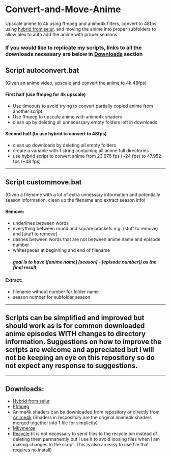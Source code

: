 # Convert-and-Move-Anime
Upscale anime to 4k using ffmpeg and anime4k filters, convert to 48fps using [hybrid from selur](https://www.selur.de/downloads), and moving the anime into proper subfolders to allow plex to auto add the anime with proper seasons

### If you would like to replicate my scripts, links to all the downloads necessary are below in [Downloads](https://github.com/ryandash/Convert-and-Move-Anime/blob/main/README.md#downloads) section

## Script autoconvert.bat
(Given an anime video, upscale and convert the anime to 4k 48fps)
#### First half (use ffmpeg for 4k upscale)
- Use timeouts to avoid trying to convert partially copied anime from another script.
- Use ffmpeg to upscale anime with anime4k shaders
- clean up by deleting all unnecessary empty folders left in downloads
#### Second half (to use hybrid to convert to 48fps)
- clean up downloads by deleting all empty folders
- create a variable with 1 string containing all anime full directories
- use hybrid script to convert anime from 23.976 fps (~24 fps) to 47.952 fps (~48 fps)
-----------------------------------------------

## Script custommove.bat
(Given a filename with a lot of extra unnessary information and potentially season information, clean up the filename and extract season info)
#### Remove:
  - underlines between words
  - everything between round and square brackets e.g. (stuff to remove) and [stuff to remove]
  - dashes between words that are not between anime name and episode number
  - whitespaces at beginning and end of filename
     ##### goal is to have ([anime name] [season] - [episode number]) as the final result
 #### Extract:
  - filename without number for folder name
  - season number for subfolder season
-----------------------------------------------
  
## Scripts can be simplified and improved but should work as is for common downloaded anime episodes **WITH** changes to directory information. Suggestions on how to improve the scripts are welcome and appreciated but I will not be keeping an eye on this repository so do not expect any response to suggestions.
-----------------------------------------------

## Downloads:
  - [Hybrid from selur](https://www.selur.de/downloads)
  - [Ffmpeg](https://ffmpeg.org/download.html)
  - Anime4k shaders can be downloaded from repository or directly from [Anime4k](https://github.com/bloc97/Anime4K) (Shaders in respository are the original anime4k shaders merged together into 1 file for simplicity)
  - [Mkvmerge](https://mkvtoolnix.download/downloads.html#windows:~:text=repository%20directory%20yourself.-,Windows,-Download)
  - [Recycle](http://www.maddogsw.com/cmdutils/cmdutils.zip) (it is not necessary to send files to the recycle bin instead of deleting them permanently but I use it to avoid loosing files when I am making changes to the script. This is also an easy to use file that requires no install)
  
  
